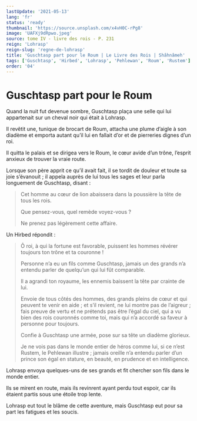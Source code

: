 ```yaml
---
lastUpdate: '2021-05-13'
lang: 'fr'
status: 'ready'
thumbnail: 'https://source.unsplash.com/x4vH0C-rPg8'
image: 'UAFXj9dRpwo.jpeg'
source: tome IV - livre des rois - P. 231
reign: 'Lohrasp'
reign-slug: 'regne-de-lohrasp'
title: 'Guschtasp part pour le Roum | Le Livre des Rois | Shâhnâmeh'
tags: ['Guschtasp', 'Hirbed', 'Lohrasp', 'Pehlewan', 'Roum', 'Rustem']
order: '04'
---
```


<!-- LTeX: language=fr -->

# Guschtasp part pour le Roum

Quand la nuit fut devenue sombre, Guschtasp plaça une selle qui lui appartenait sur un cheval noir qui était à Lohrasp.

Il revêtit une, tunique de brocart de Roum, attacha une plume d’aigle à son diadème et emporta autant qu’il lui en fallait d’or et de pierreries dignes d’un roi.

Il quitta le palais et se dirigea vers le Roum, le cœur avide d’un trône, l’esprit anxieux de trouver la vraie route.

Lorsque son père apprit ce qu’il avait fait, il se tordit de douleur et toute sa joie s’évanouit ; il appela auprès de lui tous les sages et leur parla longuement de Guschtasp, disant :

> Cet homme au cœur de lion abaissera dans la poussière la tête de tous les rois.
>
> Que pensez-vous, quel remède voyez-vous ?
>
> Ne prenez pas légèrement cette affaire.

Un Hirbed répondit :

> Ô roi, à qui la fortune est favorable, puissent les hommes révérer toujours ton trône et ta couronne !
>
> Personne n’a eu un fils comme Guschtasp, jamais un des grands n’a entendu parler de quelqu’un qui lui fût comparable.
>
> Il a agrandi ton royaume, les ennemis baissent la tête par crainte de lui.
>
> Envoie de tous côtés des hommes, des grands pleins de cœur et qui peuvent te venir en aide ; et s’il revient, ne lui montre pas de l’aigreur ; fais preuve de vertu et ne prétends pas être l’égal du ciel, qui a vu bien des rois couronnés comme toi, mais qui n’a accordé sa faveur à personne pour toujours.
>
> Confie à Guschtasp une armée, pose sur sa tête un diadème glorieux.
>
> Je ne vois pas dans le monde entier de héros comme lui, si ce n’est Rustem, le Pehlewan illustre ; jamais oreille n’a entendu parler d’un prince son égal en stature, en beauté, en prudence et en intelligence.

Lohrasp envoya quelques-uns de ses grands et fit chercher son fils dans le monde entier.

Ils se mirent en route, mais ils revinrent ayant perdu tout espoir, car ils étaient partis sous une étoile trop lente.

Lohrasp eut tout le blâme de cette aventure, mais Guschtasp eut pour sa part les fatigues et les soucis.
